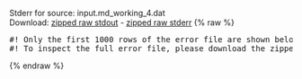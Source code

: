 Stderr for source:  input.md_working_4.dat   
Download: [zipped raw stdout](input.md_working_4.dat.plumed.stdout.txt.zip) - [zipped raw stderr](input.md_working_4.dat.plumed.stderr.txt.zip) 
{% raw %}
<pre>
#! Only the first 1000 rows of the error file are shown below
#! To inspect the full error file, please download the zipped raw stderr file above
</pre>
{% endraw %}
